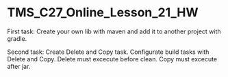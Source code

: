# TMS_C27_Online_Lesson_21_HW

First task: Create your own lib with maven and add it to another project with gradle.

Second task: Create Delete and Copy task. Configurate build tasks with Delete and Copy. Delete must excecute before clean. Copy must excecute after jar.
